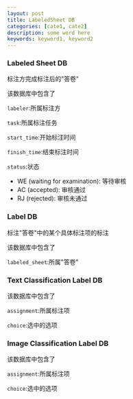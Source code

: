 ```yaml
---
layout: post
title: LabeledSheet DB
categories: [cate1, cate2]
description: some word here
keywords: keyword1, keyword2
---
```


### Labeled Sheet DB

标注方完成标注后的"答卷"

该数据库中包含了

`labeler`:所属标注方

`task`:所属标注任务

`start_time`:开始标注时间

`finish_time`:结束标注时间

`status`:状态
- WE (waiting for examination): 等待审核
- AC (accepted): 审核通过
- RJ (rejected): 审核未通过

### Label DB

标注"答卷"中的某个具体标注项的标注

该数据库中包含了

`labeled_sheet`:所属"答卷"

### Text Classification Label DB

该数据库中包含了

`assignment`:所属标注项

`choice`:选中的选项

### Image Classification Label DB

该数据库中包含了

`assignment`:所属标注项

`choice`:选中的选项





